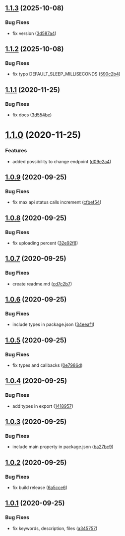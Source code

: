 ## [1.1.3](https://github.com/Natteke/diawi-nodejs-uploader/compare/v1.1.2...v1.1.3) (2025-10-08)


### Bug Fixes

* fix version ([3d587a4](https://github.com/Natteke/diawi-nodejs-uploader/commit/3d587a4e7e81ef5cc660098ea608b380bd384b8f))

## [1.1.2](https://github.com/Natteke/diawi-nodejs-uploader/compare/v1.1.1...v1.1.2) (2025-10-08)


### Bug Fixes

* fix typo DEFAULT_SLEEP_MILLISECONDS ([590c2b4](https://github.com/Natteke/diawi-nodejs-uploader/commit/590c2b4434a28dea22d60e4df4f3ae17f8053023))

## [1.1.1](https://github.com/Natteke/diawi-nodejs-uploader/compare/v1.1.0...v1.1.1) (2020-11-25)


### Bug Fixes

* fix docs ([3d554be](https://github.com/Natteke/diawi-nodejs-uploader/commit/3d554be4b98f8995af41bdeca060a623273e4126))

# [1.1.0](https://github.com/Natteke/diawi-nodejs-uploader/compare/v1.0.9...v1.1.0) (2020-11-25)


### Features

* added possibility to change endpoint ([d09e2a4](https://github.com/Natteke/diawi-nodejs-uploader/commit/d09e2a4e847c9c3dc6a25ff88f3017ad57bd9a6e))

## [1.0.9](https://github.com/Natteke/diawi-nodejs-uploader/compare/v1.0.8...v1.0.9) (2020-09-25)


### Bug Fixes

* fix max api status calls increment ([cfbef54](https://github.com/Natteke/diawi-nodejs-uploader/commit/cfbef54217d2d8a7cadc2920656d8a3db7925163))

## [1.0.8](https://github.com/Natteke/diawi-nodejs-uploader/compare/v1.0.7...v1.0.8) (2020-09-25)


### Bug Fixes

* fix uploading percent ([32e92f8](https://github.com/Natteke/diawi-nodejs-uploader/commit/32e92f8a24da2a22adadc05072519778ef48e149))

## [1.0.7](https://github.com/Natteke/diawi-nodejs-uploader/compare/v1.0.6...v1.0.7) (2020-09-25)


### Bug Fixes

* create readme.md ([cd7c2b7](https://github.com/Natteke/diawi-nodejs-uploader/commit/cd7c2b713e831b0c9410fae1eaa781bf90d57f46))

## [1.0.6](https://github.com/Natteke/diawi-nodejs-uploader/compare/v1.0.5...v1.0.6) (2020-09-25)


### Bug Fixes

* include types in package.json ([34eeaf1](https://github.com/Natteke/diawi-nodejs-uploader/commit/34eeaf18b791e574e857261b5aaad41675863590))

## [1.0.5](https://github.com/Natteke/diawi-nodejs-uploader/compare/v1.0.4...v1.0.5) (2020-09-25)


### Bug Fixes

* fix types and callbacks ([0e7986d](https://github.com/Natteke/diawi-nodejs-uploader/commit/0e7986dc0b55b99a325d8306543c5b9945634b38))

## [1.0.4](https://github.com/Natteke/diawi-nodejs-uploader/compare/v1.0.3...v1.0.4) (2020-09-25)


### Bug Fixes

* add types in export ([1418957](https://github.com/Natteke/diawi-nodejs-uploader/commit/14189576748bd840b95be7b304a663db9248af0b))

## [1.0.3](https://github.com/Natteke/diawi-nodejs-uploader/compare/v1.0.2...v1.0.3) (2020-09-25)


### Bug Fixes

* include main property in package.json ([ba27bc9](https://github.com/Natteke/diawi-nodejs-uploader/commit/ba27bc9b19ddb84a127f88602a96af9eaf0928b3))

## [1.0.2](https://github.com/Natteke/diawi-nodejs-uploader/compare/v1.0.1...v1.0.2) (2020-09-25)


### Bug Fixes

* fix build release ([6a5cce6](https://github.com/Natteke/diawi-nodejs-uploader/commit/6a5cce661ac64b798ac0545f4c3054798678af71))

## [1.0.1](https://github.com/Natteke/diawi-nodejs-uploader/compare/v1.0.0...v1.0.1) (2020-09-25)


### Bug Fixes

* fix keywords, description, files ([a345757](https://github.com/Natteke/diawi-nodejs-uploader/commit/a345757e1ed24f077697d5cabf9bb4ce7271bff1))

